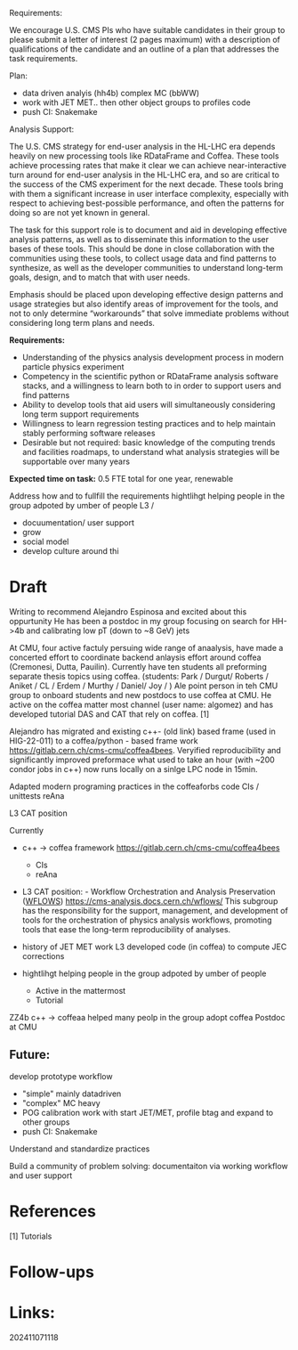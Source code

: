 Requirements: 

We encourage U.S. CMS PIs who have suitable candidates in their group to please submit a letter of interest (2 pages maximum) with a description of qualifications of the candidate and an outline of a plan that addresses the task requirements.



Plan: 
- data driven analyis (hh4b) complex MC (bbWW)
- work with JET MET.. then other object groups to profiles code 
- push CI: Snakemake

Analysis Support:

The U.S. CMS strategy for end-user analysis in the HL-LHC era depends heavily on new processing tools like RDataFrame and Coffea. These tools achieve processing rates that make it clear we can achieve near-interactive turn around for end-user analysis in the HL-LHC era, and so are critical to the success of the CMS experiment for the next decade. These tools bring with them a significant increase in user interface complexity, especially with respect to achieving best-possible performance, and often the patterns for doing so are not yet known in general. 

The task for this support role is to document and aid in developing effective analysis patterns, as well as to disseminate this information to the user bases of these tools. This should be done in close collaboration with the communities using these tools, to collect usage data and find patterns to synthesize, as well as the developer communities to understand long-term goals, design, and to match that with user needs. 

Emphasis should be placed upon developing effective design patterns and usage strategies but also identify areas of improvement for the tools, and not to only determine “workarounds” that solve immediate problems without considering long term plans and needs.



**Requirements:**  
  

- Understanding of the physics analysis development process in modern particle physics experiment
- Competency in the scientific python or RDataFrame analysis software stacks, and a willingness to learn both to in order to support users and find patterns
- Ability to develop tools that aid users will simultaneously considering long term support requirements
- Willingness to learn regression testing practices and to help maintain stably performing software releases
- Desirable but not required: basic knowledge of the computing trends and facilities roadmaps, to understand what analysis strategies will be supportable over many years

**Expected time on task:** 0.5 FTE total for one year, renewable


Address how and to fullfill the requirements
hightlihgt helping people in the group adpoted by umber of people
L3 / 

- docuumentation/ user support
- grow 
- social model 
- develop culture around thi

# Draft

Writing to recommend Alejandro Espinosa and excited about this oppurtunity 
He has been a postdoc in my group focusing on search for HH->4b and calibrating low pT (down to ~8 GeV) jets 

At CMU, four active factuly persuing wide range of anaalysis, have made a concerted effort to coordinate backend anlaysis effort around coffea (Cremonesi, Dutta, Pauilin). Currently have ten students all preforming separate thesis topics using coffea.    (students: Park / Durgut/ Roberts / Aniket / CL / Erdem / Murthy / Daniel/ Joy /  )
Ale point person in teh CMU group to onboard students and new postdocs to use coffea at CMU.  He active on the coffea matter most channel (user name: algomez) and has developed tutorial DAS and CAT that rely on coffea. [1]

Alejandro has migrated and existing c++- (old link) based frame (used in HIG-22-011) to a coffea/python - based frame work  https://gitlab.cern.ch/cms-cmu/coffea4bees. Veryified reproducibility and significantly improved preformace what used to take an hour (with ~200 condor jobs in c++) now runs locally on a sinlge LPC node in 15min.

Adapted modern programing practices in the coffeaforbs code
CIs / unittests reAna

L3 CAT position


Currently 
- c++ -> coffea framework https://gitlab.cern.ch/cms-cmu/coffea4bees
	- CIs 
	- reAna

- L3 CAT position: - Workflow Orchestration and Analysis Preservation ([WFLOWS](https://cms-analysis.docs.cern.ch/wflows/))
	https://cms-analysis.docs.cern.ch/wflows/
	This subgroup has the responsibility for the support, management, and development of tools for the orchestration of physics analysis workflows, promoting tools that ease the long-term reproducibility of analyses.

- history of JET MET work L3 developed code (in coffea) to compute JEC corrections 

- hightlihgt helping people in the group adpoted by umber of people
	- Active in the mattermost
	- Tutorial 

ZZ4b c++ -> coffeaa
helped many peolp in the group adopt coffea
Postdoc at CMU 


## Future:
develop prototype workflow
- "simple" mainly datadriven 
- "complex" MC heavy
- POG calibration work with start JET/MET, profile btag and expand to other groups
- push CI: Snakemake


Understand and standardize practices

Build a community of problem solving: documentaiton via working workflow and user support 

# References 
[1] Tutorials

# Follow-ups


# Links: 



202411071118
